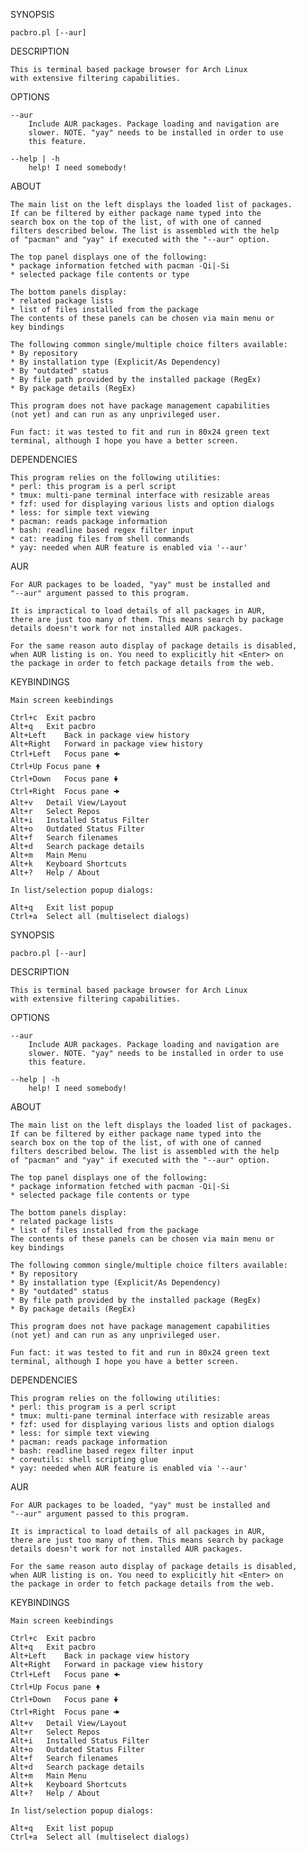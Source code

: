 SYNOPSIS

    pacbro.pl [--aur]

DESCRIPTION

    This is terminal based package browser for Arch Linux
    with extensive filtering capabilities.

OPTIONS

    --aur
        Include AUR packages. Package loading and navigation are
        slower. NOTE. "yay" needs to be installed in order to use
        this feature.

    --help | -h
        help! I need somebody!

ABOUT

    The main list on the left displays the loaded list of packages.
    If can be filtered by either package name typed into the
    search box on the top of the list, of with one of canned
    filters described below. The list is assembled with the help
    of "pacman" and "yay" if executed with the "--aur" option.

    The top panel displays one of the following:
    * package information fetched with pacman -Qi|-Si
    * selected package file contents or type

    The bottom panels display:
    * related package lists
    * list of files installed from the package
    The contents of these panels can be chosen via main menu or
    key bindings

    The following common single/multiple choice filters available:
    * By repository
    * By installation type (Explicit/As Dependency)
    * By "outdated" status
    * By file path provided by the installed package (RegEx)
    * By package details (RegEx)

    This program does not have package management capabilities
    (not yet) and can run as any unprivileged user.

    Fun fact: it was tested to fit and run in 80x24 green text
    terminal, although I hope you have a better screen.

DEPENDENCIES

    This program relies on the following utilities:
    * perl: this program is a perl script
    * tmux: multi-pane terminal interface with resizable areas
    * fzf: used for displaying various lists and option dialogs
    * less: for simple text viewing
    * pacman: reads package information
    * bash: readline based regex filter input
    * cat: reading files from shell commands
    * yay: needed when AUR feature is enabled via '--aur'

AUR

    For AUR packages to be loaded, "yay" must be installed and
    "--aur" argument passed to this program.

    It is impractical to load details of all packages in AUR,
    there are just too many of them. This means search by package
    details doesn't work for not installed AUR packages.

    For the same reason auto display of package details is disabled,
    when AUR listing is on. You need to explicitly hit <Enter> on
    the package in order to fetch package details from the web.

KEYBINDINGS

    Main screen keebindings

    Ctrl+c	Exit pacbro
    Alt+q	Exit pacbro
    Alt+Left	Back in package view history
    Alt+Right	Forward in package view history
    Ctrl+Left	Focus pane 🠜
    Ctrl+Up	Focus pane 🠝
    Ctrl+Down	Focus pane 🠟
    Ctrl+Right	Focus pane 🠞
    Alt+v	Detail View/Layout
    Alt+r	Select Repos
    Alt+i	Installed Status Filter
    Alt+o	Outdated Status Filter
    Alt+f	Search filenames
    Alt+d	Search package details
    Alt+m	Main Menu
    Alt+k	Keyboard Shortcuts
    Alt+?	Help / About

    In list/selection popup dialogs:

    Alt+q	Exit list popup
    Ctrl+a	Select all (multiselect dialogs)

SYNOPSIS

    pacbro.pl [--aur]

DESCRIPTION

    This is terminal based package browser for Arch Linux
    with extensive filtering capabilities.

OPTIONS

    --aur
        Include AUR packages. Package loading and navigation are
        slower. NOTE. "yay" needs to be installed in order to use
        this feature.

    --help | -h
        help! I need somebody!

ABOUT

    The main list on the left displays the loaded list of packages.
    If can be filtered by either package name typed into the
    search box on the top of the list, of with one of canned
    filters described below. The list is assembled with the help
    of "pacman" and "yay" if executed with the "--aur" option.

    The top panel displays one of the following:
    * package information fetched with pacman -Qi|-Si
    * selected package file contents or type

    The bottom panels display:
    * related package lists
    * list of files installed from the package
    The contents of these panels can be chosen via main menu or
    key bindings

    The following common single/multiple choice filters available:
    * By repository
    * By installation type (Explicit/As Dependency)
    * By "outdated" status
    * By file path provided by the installed package (RegEx)
    * By package details (RegEx)

    This program does not have package management capabilities
    (not yet) and can run as any unprivileged user.

    Fun fact: it was tested to fit and run in 80x24 green text
    terminal, although I hope you have a better screen.

DEPENDENCIES

    This program relies on the following utilities:
    * perl: this program is a perl script
    * tmux: multi-pane terminal interface with resizable areas
    * fzf: used for displaying various lists and option dialogs
    * less: for simple text viewing
    * pacman: reads package information
    * bash: readline based regex filter input
    * coreutils: shell scripting glue
    * yay: needed when AUR feature is enabled via '--aur'

AUR

    For AUR packages to be loaded, "yay" must be installed and
    "--aur" argument passed to this program.

    It is impractical to load details of all packages in AUR,
    there are just too many of them. This means search by package
    details doesn't work for not installed AUR packages.

    For the same reason auto display of package details is disabled,
    when AUR listing is on. You need to explicitly hit <Enter> on
    the package in order to fetch package details from the web.

KEYBINDINGS

    Main screen keebindings

    Ctrl+c	Exit pacbro
    Alt+q	Exit pacbro
    Alt+Left	Back in package view history
    Alt+Right	Forward in package view history
    Ctrl+Left	Focus pane 🠜
    Ctrl+Up	Focus pane 🠝
    Ctrl+Down	Focus pane 🠟
    Ctrl+Right	Focus pane 🠞
    Alt+v	Detail View/Layout
    Alt+r	Select Repos
    Alt+i	Installed Status Filter
    Alt+o	Outdated Status Filter
    Alt+f	Search filenames
    Alt+d	Search package details
    Alt+m	Main Menu
    Alt+k	Keyboard Shortcuts
    Alt+?	Help / About

    In list/selection popup dialogs:

    Alt+q	Exit list popup
    Ctrl+a	Select all (multiselect dialogs)

